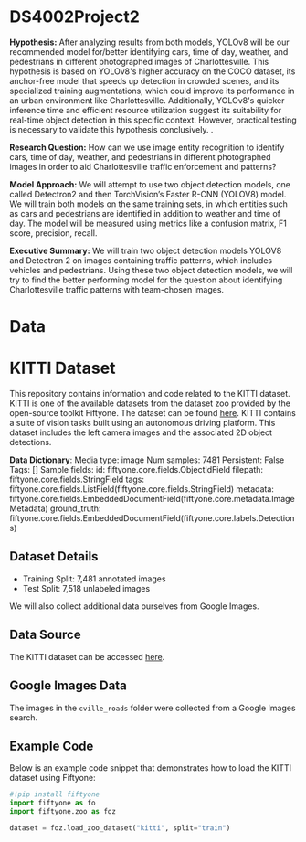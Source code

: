 # DS4002Project2

**Hypothesis:** After analyzing results from both models, YOLOv8 will be our recommended model for/better identifying cars, time of day, weather, and pedestrians in different photographed images of Charlottesville. This hypothesis is based on YOLOv8's higher accuracy on the COCO dataset, its anchor-free model that speeds up detection in crowded scenes, and its specialized training augmentations, which could improve its performance in an urban environment like Charlottesville. Additionally, YOLOv8's quicker inference time and efficient resource utilization suggest its suitability for real-time object detection in this specific context. However, practical testing is necessary to validate this hypothesis conclusively. .

**Research Question:** How can we use image entity recognition to identify cars, time of day, weather, and pedestrians in different photographed images in order to aid Charlottesville traffic enforcement and patterns?

**Model Approach:** We will attempt to use two object detection models, one called Detectron2 and then TorchVision’s Faster R-CNN (YOLOV8) model. We will train both models on the same training sets, in which entities such as cars and pedestrians are identified in addition to weather and time of day. The model will be measured using metrics like a confusion matrix, F1 score, precision, recall.

**Executive Summary:** We will train two object detection models YOLOV8 and Detectron 2 on images containing traffic patterns, which includes vehicles and pedestrians.  Using these two object detection models, we will try to find the better performing model for the question about identifying Charlottesville traffic patterns with team-chosen images. 



# Data

# KITTI Dataset

This repository contains information and code related to the KITTI dataset. KITTI is one of the available datasets from the dataset zoo provided by the open-source toolkit Fiftyone. The dataset can be found [here](https://www.cvlibs.net/datasets/kitti/). KITTI contains a suite of vision tasks built using an autonomous driving platform. This dataset includes the left camera images and the associated 2D object detections.

**Data Dictionary**:
Media type:  image
Num samples: 7481
Persistent:  False
Tags:        []
Sample fields:
    id:           fiftyone.core.fields.ObjectIdField
    filepath:     fiftyone.core.fields.StringField
    tags:         fiftyone.core.fields.ListField(fiftyone.core.fields.StringField)
    metadata:     fiftyone.core.fields.EmbeddedDocumentField(fiftyone.core.metadata.ImageMetadata)
    ground_truth: fiftyone.core.fields.EmbeddedDocumentField(fiftyone.core.labels.Detections)


## Dataset Details

- Training Split: 7,481 annotated images
- Test Split: 7,518 unlabeled images

We will also collect additional data ourselves from Google Images.

## Data Source

The KITTI dataset can be accessed [here](https://www.cvlibs.net/datasets/kitti/).

## Google Images Data

The images in the `cville_roads` folder were collected from a Google Images search.

## Example Code

Below is an example code snippet that demonstrates how to load the KITTI dataset using Fiftyone:

```python
#!pip install fiftyone
import fiftyone as fo
import fiftyone.zoo as foz

dataset = foz.load_zoo_dataset("kitti", split="train")

